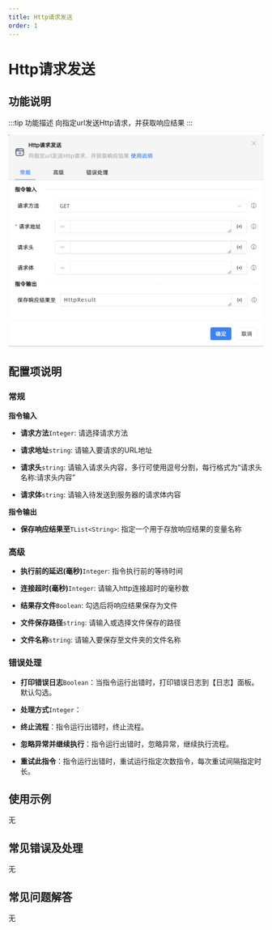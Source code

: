 ```yaml
---
title: Http请求发送
order: 1
---
```


# Http请求发送

## 功能说明

:::tip 功能描述
向指定url发送Http请求，并获取响应结果
:::

![Http请求发送](../../../assets/Http请求发送_command.png)

## 配置项说明

### 常规

**指令输入**

- **请求方法**`Integer`: 请选择请求方法

- **请求地址**`string`: 请输入要请求的URL地址

- **请求头**`string`: 请输入请求头内容，多行可使用逗号分割，每行格式为“请求头名称:请求头内容”

- **请求体**`string`: 请输入待发送到服务器的请求体内容


**指令输出**

- **保存响应结果至**`TList<String>`: 指定一个用于存放响应结果的变量名称

### 高级

- **执行前的延迟(毫秒)**`Integer`: 指令执行前的等待时间

- **连接超时(毫秒)**`Integer`: 请输入http连接超时的毫秒数

- **结果存文件**`Boolean`: 勾选后将响应结果保存为文件

- **文件保存路径**`string`: 请输入或选择文件保存的路径

- **文件名称**`string`: 请输入要保存至文件夹的文件名称

### 错误处理

- **打印错误日志**`Boolean`：当指令运行出错时，打印错误日志到【日志】面板。默认勾选。

- **处理方式**`Integer`：

 - **终止流程**：指令运行出错时，终止流程。

 - **忽略异常并继续执行**：指令运行出错时，忽略异常，继续执行流程。

 - **重试此指令**：指令运行出错时，重试运行指定次数指令，每次重试间隔指定时长。

## 使用示例
无

## 常见错误及处理

无

## 常见问题解答

无

